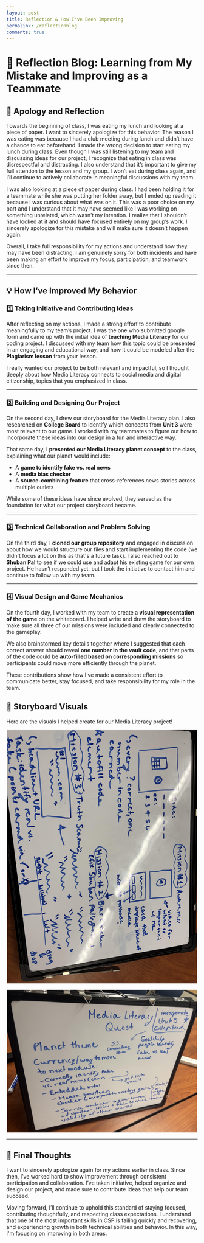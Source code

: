 ```yaml
---
layout: post
title: Reflection & How I've Been Improving 
permalink: /reflectionblog
comments: true
---
```

# 🍎 Reflection Blog: Learning from My Mistake and Improving as a Teammate  

## 🙏 Apology and Reflection  

Towards the beginning of class, I was eating my lunch and looking at a piece of paper. I want to sincerely apologize for this behavior. The reason I was eating was because I had a club meeting during lunch and didn’t have a chance to eat beforehand. I made the wrong decision to start eating my lunch during class. Even though I was still listening to my team and discussing ideas for our project, I recognize that eating in class was disrespectful and distracting. I also understand that it’s important to give my full attention to the lesson and my group. I won’t eat during class again, and I’ll continue to actively collaborate in meaningful discussions with my team.  

I was also looking at a piece of paper during class. I had been holding it for a teammate while she was putting her folder away, but I ended up reading it because I was curious about what was on it. This was a poor choice on my part and I understand that it may have seemed like I was working on something unrelated, which wasn’t my intention. I realize that I shouldn’t have looked at it and should have focused entirely on my group’s work. I sincerely apologize for this mistake and will make sure it doesn’t happen again.  

Overall, I take full responsibility for my actions and understand how they may have been distracting. I am genuinely sorry for both incidents and have been making an effort to improve my focus, participation, and teamwork since then.  

---

## 💡 How I’ve Improved My Behavior  

### 1️⃣ Taking Initiative and Contributing Ideas  
After reflecting on my actions, I made a strong effort to contribute meaningfully to my team’s project. I was the one who submitted google form and came up with the initial idea of **teaching Media Literacy** for our coding project. I discussed with my team how this topic could be presented in an engaging and educational way, and how it could be modeled after the **Plagiarism lesson** from your lesson.  

I really wanted our project to be both relevant and impactful, so I thought deeply about how Media Literacy connects to social media and digital citizenship, topics that you emphasized in class. 

---

### 2️⃣ Building and Designing Our Project  
On the second day, I drew our storyboard for the Media Literacy plan. I also researched on **College Board** to identify which concepts from **Unit 3** were most relevant to our game. I worked with my teammates to figure out how to incorporate these ideas into our design in a fun and interactive way.  

That same day, I **presented our Media Literacy planet concept** to the class, explaining what our planet would include:  
- A **game to identify fake vs. real news**  
- A **media bias checker**  
- A **source-combining feature** that cross-references news stories across multiple outlets  

While some of these ideas have since evolved, they served as the foundation for what our project storyboard became.  

---

### 3️⃣ Technical Collaboration and Problem Solving  
On the third day, I **cloned our group repository** and engaged in discussion about how we would structure our files and start implementing the code (we didn't focus a lot on this as that's a future task). I also reached out to **Shuban Pal** to see if we could use and adapt his existing game for our own project. He hasn’t responded yet, but I took the initiative to contact him and continue to follow up with my team.  

---

### 4️⃣ Visual Design and Game Mechanics  
On the fourth day, I worked with my team to create a **visual representation of the game** on the whiteboard. I helped write and draw the storyboard to make sure all three of our missions were included and clearly connected to the gameplay.  

We also brainstormed key details together where I suggested that each correct answer should reveal **one number in the vault code**, and that parts of the code could be **auto-filled based on corresponding missions** so participants could move more efficiently through the planet.  

These contributions show how I’ve made a consistent effort to communicate better, stay focused, and take responsibility for my role in the team.  

## 🎨 Storyboard Visuals  

Here are the visuals I helped create for our Media Literacy project!  

<p align="center">
  <img src="/images/blogimage1.jpg" width="500" alt="Storyboard sketch for Media Literacy project">
</p>

<p align="center">
  <img src="/images/blogimages2.jpg" width="500" alt="Whiteboard drawing and layout plan for game design">
</p>

---

## 🌟 Final Thoughts  

I want to sincerely apologize again for my actions earlier in class. Since then, I’ve worked hard to show improvement through consistent participation and collaboration. I’ve taken initiative, helped organize and design our project, and made sure to contribute ideas that help our team succeed.  

Moving forward, I’ll continue to uphold this standard of staying focused, contributing thoughtfully, and respecting class expectations. I understand that one of the most important skills in CSP is failing quickly and recovering, and experiencing growth in both technical abilities and behavior. In this way, I'm focusing on improving in both areas. 
